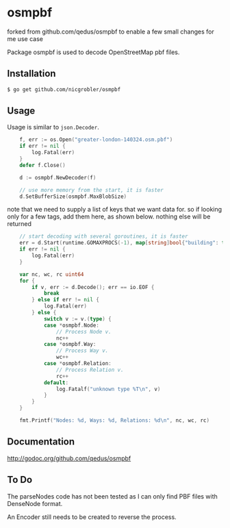 # osmpbf
forked from github.com/qedus/osmpbf to enable a few small changes for me use case

Package osmpbf is used to decode OpenStreetMap pbf files.

## Installation

```bash
$ go get github.com/nicgrobler/osmpbf
```

## Usage

Usage is similar to `json.Decoder`.

```Go
	f, err := os.Open("greater-london-140324.osm.pbf")
	if err != nil {
		log.Fatal(err)
	}
	defer f.Close()

	d := osmpbf.NewDecoder(f)

	// use more memory from the start, it is faster
	d.SetBufferSize(osmpbf.MaxBlobSize)
```
note that we need to supply a list of keys that we want data for. so if looking only for a few tags, add them here, as shown below.
nothing else will be returned
```Go
	// start decoding with several goroutines, it is faster
	err = d.Start(runtime.GOMAXPROCS(-1), map[string]bool{"building": true, "highway": true, "footpath": true, "power": true})
	if err != nil {
		log.Fatal(err)
	}

	var nc, wc, rc uint64
	for {
		if v, err := d.Decode(); err == io.EOF {
			break
		} else if err != nil {
			log.Fatal(err)
		} else {
			switch v := v.(type) {
			case *osmpbf.Node:
				// Process Node v.
				nc++
			case *osmpbf.Way:
				// Process Way v.
				wc++
			case *osmpbf.Relation:
				// Process Relation v.
				rc++
			default:
				log.Fatalf("unknown type %T\n", v)
			}
		}
	}

	fmt.Printf("Nodes: %d, Ways: %d, Relations: %d\n", nc, wc, rc)
```

## Documentation

http://godoc.org/github.com/qedus/osmpbf

## To Do

The parseNodes code has not been tested as I can only find PBF files with DenseNode format.

An Encoder still needs to be created to reverse the process.
